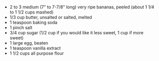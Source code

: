 * 2 to 3 medium (7" to 7-7/8" long) very ripe bananas, peeled (about 1 1/4 to 1 1/2 cups mashed)
* 1/3 cup butter, unsalted or salted, melted
* 1 teaspoon baking soda
* 1 pinch salt
* 3/4 cup sugar (1/2 cup if you would like it less sweet, 1 cup if more sweet)
* 1 large egg, beaten
* 1 teaspoon vanilla extract
* 1 1/2 cups all purpose flour